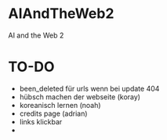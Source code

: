 # AIAndTheWeb2
AI and the Web 2

# TO-DO
- been_deleted für urls wenn bei update 404 
- hübsch machen der webseite (koray)
- koreanisch lernen (noah)
- credits page (adrian)
- links klickbar
- 
